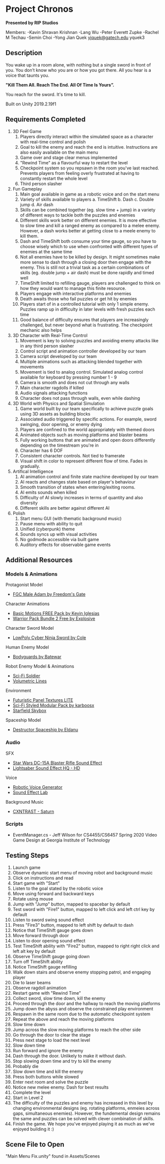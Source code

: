 # Project Chronos 
**Presented by RIP Studios**

Members: 
-Kavin Shravan Krishnan 
-Lang Wu
-Peter Everett Zupke
-Rachel M Techau
-Semin Choi 
-Yong Jian Quek yjquek@gatech.edu yquek3


## Description
You wake up in a room alone, with nothing but a single sword in front of you. You don’t know who you are or how you got there. All you hear is a voice that taunts you. 

**"Kill Them All. Reach The End. All Of Time Is Yours”.**

You reach for the sword. It's time to kill.

Built on Unity 2019.2.19f1

## Requirements Completed
1. 3D Feel Game
    1. Players directly interact within the simulated space as a character with real-time control and polish
    2. Goal to kill the enemy and reach the end is intuitive. Instructions are also easily available on the main menu
    3. Game over and stage clear menus implemented
    4. "Rewind Time" as a flavourful way to restart the level
    5. Checkpoint system so you repsawn in the room you've last reached. Prevents players from feeling overly frustrated at having to constantly restart the whole level
    6. Third person slasher
2. Fun Gameplay
    1. Main goal available in game as a robotic voice and on the start menu
    2. Variety of skills available to players
        a. TimeShift
        b. Dash
        c. Double jump
        d. Air dash
    3. Skills can be combined together (eg. slow time + jump) in a variety of different ways to tackle both the puzzles and enemies
    4. Different skills work better on different enemies. It is more effective to slow time and kill a ranged enemy as compared to a melee enemy. However, a dash works better at getting close to a meele enemy to kill them.
    5. Dash and TimeShift both consume your time gauge, so you have to choose wisely which to use when confronted with different types of enemies at the same time
    6. Not all enemies have to be killed by design. It might sometimes make more sense to dash through a closing door then engage with the enemy. This is still not a trivial task as a certain combinations of skills (eg. double jump + air dash) must be done rapidly and timed well
    7. TimeShift limited to refilling gauge, players are challenged to think on how they would want to manage this finite resource.
    8. Players engage with interactive platforms and enemies
    9. Death awaits those who fail puzzles or get hit by enemies
    10. Players start of in a controlled tutorial with only 1 simple enemy. Puzzles ramp up in difficulty in later levels with fresh puzzles each time
    11. Good balance of difficulty ensures that players are increasingly challenged, but never beyond what is frustrating. The checkpoint mechanic also helps
3. 3D Character with Real-Time Control
    1. Movement is key to solving puzzles and avoiding enemy attacks like in any third person slasher
    2. Control script and animation controller developed by our team
    3. Camera script developed by our team
    4. Multiple animations such as attacking blended together with movements
    5. Movement is tied to analog control. Simulated analog control available for keyboard by pressing number 1 - 9
    6. Camera is smooth and does not cut through any walls
    7. Main character ragdolls if killed
    8. Audio signals attacking functions
    9. Character does not pass through walls, even while dashing 
4. 3D World with Physics and Spatial Simulation
    1. Game world built by our team specifically to achieve puzzle goals using 3D assets as building blocks
    2. Associated audio triggered by specific actions. For example, sword swinging, door opening, or enemy dying
    3. Players are confined to the world appropriately with themed doors
    4. Animated objects such as moving platforms and blaster beams
    5. Fully working buttons that are animated and open doors differently depending on the timestream you're in
    6. Character has 6 DOF
    7. Consistent character controls. Not tied to framerate
    8. Visual shift in color to represent different flow of time. Fades in gradually.
5. Artifical Intelligence
    1. AI animation control and finite state machine developed by our team
    2. AI reacts and changes state based on player's behaviour
    3. Smooth transition of states when entering/exiting rooms.
    4. AI emits sounds when killed
    5. Difficulty of AI slowly increases in terms of quantity and also diversity
    6. Different skills are better against different AI
6. Polish
    1. Start menu GUI (with thematic background music)
    2. Pause menu with ability to quit
    3. Unified (cyberpunk) theme
    4. Sounds syncs up with visual activities
    5. No godmode accessible via built game
    6. Auditory effects for observable game events

## Additional Resources
### Models & Animations 
Protagonist Model 
- [FGC Male Adam by Freedom's Gate](https://assetstore.unity.com/packages/3d/characters/humanoids/fgc-male-adam-70002) 

Character Animations 
- [Basic Motions FREE Pack by Kevin Iglesias](https://assetstore.unity.com/packages/3d/animations/basic-motions-free-pack-154271) 
- [Warrior Pack Bundle 2 Free by Explosive](https://assetstore.unity.com/packages/3d/animations/warrior-pack-bundle-2-free-42454) 

Character Sword Model 
- [LowPoly Cyber Ninja Sword by Cole](https://assetstore.unity.com/packages/3d/props/weapons/lowpoly-cyber-ninja-sword-129464) 

Human Enemy Model
- [Bodyguards by Batewar](https://assetstore.unity.com/packages/3d/characters/humanoids/bodyguards-31711)

Robot Enemy Model & Animations 
- [Sci-Fi Soldier](https://assetstore.unity.com/packages/3d/characters/humanoids/sci-fi-soldier-29559)
- [Volumetric Lines](https://assetstore.unity.com/packages/tools/particles-effects/volumetric-lines-29160)

Environment
- [Futuristic Panel Textures LITE](https://assetstore.unity.com/packages/2d/textures-materials/futuristic-panel-textures-lite-80176)
- [Sci-Fi Styled Modular Pack by karboosx](https://assetstore.unity.com/packages/3d/environments/sci-fi/sci-fi-styled-modular-pack-82913)
- [Starfield Skybox](https://assetstore.unity.com/packages/2d/textures-materials/sky/starfield-skybox-92717)

Spaceship Model
- [Destructor Spaceship by Eldanu](https://assetstore.unity.com/packages/3d/vehicles/space/destructor-spaceship-3229)


### Audio
SFX
- [Star Wars DC-15A Blaster Rifle Sound Effect](https://www.youtube.com/watch?v=KM3IWzhBIHw)
- [Lightsaber Sound Effect HQ - HD](https://www.youtube.com/watch?v=__sDEWIjQ_g)

Voice
- [Robotic Voice Generator](https://lingojam.com/RobotVoiceGenerator)
- [Sound Effect Lab](https://soundeffect-lab.info/)

Background Music
- [CXNTRAST - Saturn](https://www.youtube.com/watch?v=B5sNT98RVOU)

### Scripts 
- EventManager.cs - Jeff Wilson for CS4455/CS6457 Spring 2020 Video Game Design at Georgia Institute of Technology

## Testing Steps
1. Launch game
2. Observe dynamic start menu of moving robot and background music
3. Click on instructions and read
3. Start game with "Start"
4. Listen to the goal stated by the robotic voice
5. Move using forward and backward keys
6. Rotate using mouse
7. Jump with "Jump" button, mapped to spacebar by default
8. Test sword with "Fire1" button, mapped to left click and left ctrl key by default
9. Listen to sword swing sound effect
10. Press "Fire3" button, mapped to left shift by default to dash
11. Notice that TimeShift gauge goes down
10. Move forward through door
11. Listen to door opening sound effect
12. Test TimeShift ability with "Fire2" button, mapped to right right click and left alt key by default
13. Observe TimeShift gauge going down
14. Turn off TimeShift ability
15. Notice TimeShift gauge refilling
17. Walk down stairs and observe enemy stopping patrol, and engaging player
18. Die to laser beams
19. Observe ragdoll animation
20. Restart game with "Rewind Time"
21. Collect sword, slow time down, kill the enemy
22. Proceed through the door and the hallway to reach the moving platforms
23. Jump down the abyss and observe the constrained play environment
24. Respawn in the same room due to the automatic checkpoint system
25. Repeat the above and reach the moving platforms
26. Slow time down
27. Jump across the slow moving platforms to reach the other side
28. Go through the door to clear the stage
29. Press next stage to load the next level
30. Slow down time
31. Run forward and ignore the enemy
32. Dash through the door. Unlikely to make it without dash.
33. Stop slowing down time and try to kill the enemy
34. Probably die
35. Slow down time and kill the enemy
36. Press both buttons while slowed
37. Enter next room and solve the puzzle
38. Notice new melee enemy. Dash for best results
39. Complete the level
40. Start in Level 2
41. The difficulty of the puzzles and enemy has increased in this level by changing environmental designs (eg. rotating platforms, enmeies across gaps, simultaneous enemies). However, the fundemental design remains the same and puzzles can be solved with clever combination of skills.
42. Finish the game. We hope you've enjoyed playing it as much as we've enjoyed building it :)

## Scene File to Open
"Main Menu Fix.unity" found in Assets/Scenes
